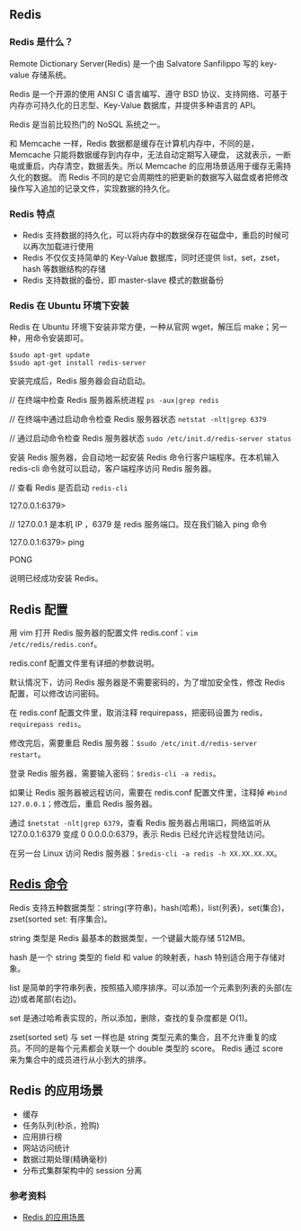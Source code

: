 ## Redis

### Redis 是什么？

Remote Dictionary Server(Redis) 是一个由 Salvatore Sanfilippo 写的 key-value 存储系统。

Redis 是一个开源的使用 ANSI C 语言编写、遵守 BSD 协议、支持网络、可基于内存亦可持久化的日志型、Key-Value 数据库，并提供多种语言的 API。

Redis 是当前比较热门的 NoSQL 系统之一。

和 Memcache 一样，Redis 数据都是缓存在计算机内存中，不同的是，Memcache 只能将数据缓存到内存中，无法自动定期写入硬盘，
这就表示，一断电或重启，内存清空，数据丢失。所以 Memcache 的应用场景适用于缓存无需持久化的数据。
而 Redis 不同的是它会周期性的把更新的数据写入磁盘或者把修改操作写入追加的记录文件，实现数据的持久化。

### Redis 特点

* Redis 支持数据的持久化，可以将内存中的数据保存在磁盘中，重启的时候可以再次加载进行使用
* Redis 不仅仅支持简单的 Key-Value 数据库，同时还提供 list，set，zset，hash 等数据结构的存储
* Redis 支持数据的备份，即 master-slave 模式的数据备份

### Redis 在 Ubuntu 环境下安装

Redis 在 Ubuntu 环境下安装非常方便，一种从官网 wget，解压后 make；另一种，用命令安装即可。

```shell
$sudo apt-get update
$sudo apt-get install redis-server
```

安装完成后，Redis 服务器会自动启动。

// 在终端中检查 Redis 服务器系统进程
`ps -aux|grep redis`

// 在终端中通过启动命令检查 Redis 服务器状态
`netstat -nlt|grep 6379`

// 通过启动命令检查 Redis 服务器状态
`sudo /etc/init.d/redis-server status`

安装 Redis 服务器，会自动地一起安装 Redis 命令行客户端程序。在本机输入 redis-cli 命令就可以启动，客户端程序访问 Redis 服务器。

// 查看 Redis 是否启动
`redis-cli`

127.0.0.1:6379>

// 127.0.0.1 是本机 IP ，6379 是 redis 服务端口。现在我们输入 ping 命令

127.0.0.1:6379> ping

PONG

说明已经成功安装 Redis。

## Redis 配置

用 vim 打开 Redis 服务器的配置文件 redis.conf：`vim /etc/redis/redis.conf`。

redis.conf 配置文件里有详细的参数说明。

默认情况下，访问 Redis 服务器是不需要密码的，为了增加安全性，修改 Redis 配置，可以修改访问密码。

在 redis.conf 配置文件里，取消注释 requirepass，把密码设置为 redis，`requirepass redis`。

修改完后，需要重启 Redis 服务器：`$sudo /etc/init.d/redis-server restart`。

登录 Redis 服务器，需要输入密码：`$redis-cli -a redis`。

如果让 Redis 服务器被远程访问，需要在 redis.conf 配置文件里，注释掉 `#bind 127.0.0.1`；修改后，重启 Redis 服务器。

通过 `$netstat -nlt|grep 6379`，查看 Redis 服务器占用端口，网络监听从 127.0.0.1:6379 变成 0 0.0.0.0:6379，表示 Redis 已经允许远程登陆访问。

在另一台 Linux 访问 Redis 服务器：`$redis-cli -a redis -h XX.XX.XX.XX`。

## [Redis 命令](https://github.com/steveLauwh/Database/blob/master/Redis/Redis%20%E5%91%BD%E4%BB%A4.md)

Redis 支持五种数据类型：string(字符串)，hash(哈希)，list(列表)，set(集合)，zset(sorted set: 有序集合)。

string 类型是 Redis 最基本的数据类型，一个键最大能存储 512MB。

hash 是一个 string 类型的 field 和 value 的映射表，hash 特别适合用于存储对象。

list 是简单的字符串列表，按照插入顺序排序。可以添加一个元素到列表的头部(左边)或者尾部(右边)。

set 是通过哈希表实现的，所以添加，删除，查找的复杂度都是 O(1)。

zset(sorted set) 与 set 一样也是 string 类型元素的集合，且不允许重复的成员。不同的是每个元素都会关联一个 double 类型的 score。
Redis 通过 score 来为集合中的成员进行从小到大的排序。

## Redis 的应用场景

* 缓存
* 任务队列(秒杀，抢购)
* 应用排行榜
* 网站访问统计
* 数据过期处理(精确毫秒)
* 分布式集群架构中的 session 分离

### 参考资料

* [Redis 的应用场景](http://blog.csdn.net/hguisu/article/details/8836819)
